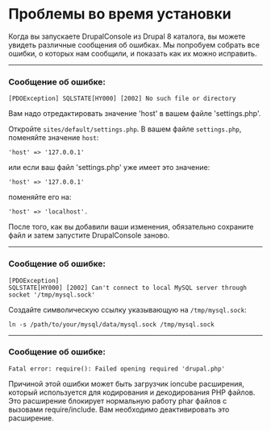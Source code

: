 # Проблемы во время установки 


Когда вы запускаете DrupalConsole из Drupal 8 каталога, вы можете увидеть различные сообщения об ошибках. Мы попробуем собрать все ошибки, о которых нам сообщили, и показать как их можно исправить.

--- 

### Сообщение об ошибке:
```
[PDOException] SQLSTATE[HY000] [2002] No such file or directory
```
Вам надо отредактировать значение 'host' в вашем файле 'settings.php'.

Откройте `sites/default/settings.php`. В вашем файле `settings.php`, поменяйте значение `host`:
```
'host' => '127.0.0.1'
```
или если ваш файл 'settings.php' уже имеет это значение:
```
'host' => '127.0.0.1'
```
поменяйте его на:
```
'host' => 'localhost'. 
```
После того, как вы добавили ваши изменения, обязательно сохраните файл и затем запустите DrupalConsole заново.

---

### Сообщение об ошибке:
```
[PDOException]
SQLSTATE[HY000] [2002] Can't connect to local MySQL server through socket '/tmp/mysql.sock'
```
Создайте символическую ссылку указывающую на `/tmp/mysql.sock`:
```
ln -s /path/to/your/mysql/data/mysql.sock /tmp/mysql.sock
```

---

### Сообщение об ошибке:
```
Fatal error: require(): Failed opening required 'drupal.php'
```
Причиной этой ошибки может быть загрузчик ioncube расширения, который используется для кодирования и декодирования PHP файлов. Это расширение блокирует нормальную работу phar файлов с вызовами require/include. Вам необходимо деактивировать это расширение.
